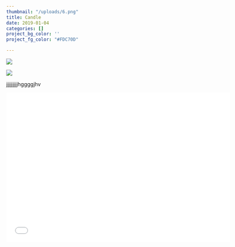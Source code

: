 ```yaml
---
thumbnail: "/uploads/6.png"
title: Candle
date: 2019-01-04
categories: []
project_bg_color: ''
project_fg_color: "#FDC70D"

---
```

![](/uploads/6.png)

![](/uploads/3.png)

jjjjjjjjjhggggjhv

<iframe width="600" height="400" allowfullscreen style="border-style:none;" src="![](https://cdn.pannellum.org/2.5/pannellum.htm#panorama=https%3A//diogomartins.netlify.app/assets/static/v-a_raphael-gallery-360.4e9973b.ec43f48df65deca829f8a4bfde5b119e.png&title=raphael&author=Diogo&autoLoad=true)"></iframe>